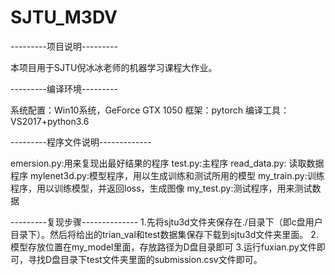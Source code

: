 # SJTU_M3DV

---------项目说明---------

本项目用于SJTU倪冰冰老师的机器学习课程大作业。

---------编译环境---------

系统配置：Win10系统，GeForce GTX 1050
框架：pytorch
编译工具：VS2017+python3.6

---------程序文件说明-------------

emersion.py:用来复现出最好结果的程序
test.py:主程序
read_data.py: 读取数据程序
mylenet3d.py:模型程序，用以生成训练和测试所用的模型
my_train.py:训练程序，用以训练模型，并返回loss，生成图像
my_test.py:测试程序，用来测试数据

---------复现步骤--------------
1.先将sjtu3d文件夹保存在./目录下（即c盘用户目录下）。然后将给出的trian_val和test数据集保存下载到sjtu3d文件夹里面。
2.模型存放位置在my_model里面，存放路径为D盘目录即可
3.运行fuxian.py文件即可，寻找D盘目录下test文件夹里面的submission.csv文件即可。
